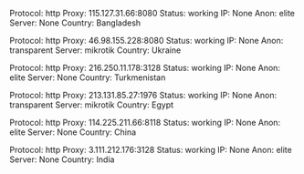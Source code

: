 Protocol: http
Proxy: 115.127.31.66:8080
Status: working
IP: None
Anon: elite
Server: None
Country: Bangladesh

Protocol: http
Proxy: 46.98.155.228:8080
Status: working
IP: None
Anon: transparent
Server: mikrotik
Country: Ukraine

Protocol: http
Proxy: 216.250.11.178:3128
Status: working
IP: None
Anon: elite
Server: None
Country: Turkmenistan

Protocol: http
Proxy: 213.131.85.27:1976
Status: working
IP: None
Anon: transparent
Server: mikrotik
Country: Egypt

Protocol: http
Proxy: 114.225.211.66:8118
Status: working
IP: None
Anon: elite
Server: None
Country: China

Protocol: http
Proxy: 3.111.212.176:3128
Status: working
IP: None
Anon: elite
Server: None
Country: India


